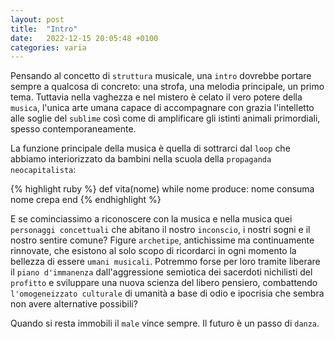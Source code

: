 ```yaml
---
layout: post
title:  "Intro"
date:   2022-12-15 20:05:48 +0100
categories: varia
---
```

Pensando al concetto di `struttura` musicale, una `intro` dovrebbe portare sempre a qualcosa di concreto: una strofa, una melodia principale, un primo tema. Tuttavia nella vaghezza e nel mistero è celato il vero potere della `musica`, l'unica arte umana capace di accompagnare con grazia l'intelletto alle soglie del `sublime` così come di amplificare gli istinti animali primordiali, spesso contemporaneamente. 

La funzione principale della musica è quella di sottrarci dal `loop` che abbiamo interiorizzato da bambini nella scuola della `propaganda neocapitalista`:

{% highlight ruby %}
def vita(nome)
  while nome produce:
    nome consuma
  nome crepa
end
{% endhighlight %}

E se cominciassimo a riconoscere con la musica e nella musica quei `personaggi concettuali` che abitano il nostro `inconscio`, i nostri sogni e il nostro sentire comune? Figure `archetipe`, antichissime ma continuamente rinnovate, che esistono al solo scopo di ricordarci in ogni momento la bellezza di essere `umani musicali`. Potremmo forse per loro tramite liberare il `piano d'immanenza` dall'aggressione semiotica dei sacerdoti nichilisti del `profitto` e sviluppare una nuova scienza del libero pensiero, combattendo `l'omogeneizzato culturale` di umanità a base di odio e ipocrisia che sembra non avere alternative possibili?

Quando si resta immobili il `male` vince sempre. Il futuro è un passo di `danza`.  
